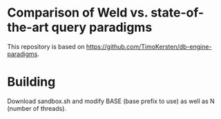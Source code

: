 # Comparison of Weld vs. state-of-the-art query paradigms

This repository is based on https://github.com/TimoKersten/db-engine-paradigms.

# Building

Download sandbox.sh and modify BASE (base prefix to use) as well as N (number of threads).